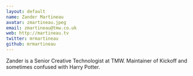 ```yaml
---
layout: default
name: Zander Martineau
avatar: zmartineau.jpeg
email: zmartineau@tmw.co.uk
web: http://martineau.tv
twitter: mrmartineau
github: mrmartineau
---
```

Zander is a Senior Creative Technologist at TMW. Maintainer of Kickoff and sometimes confused with Harry Potter.
